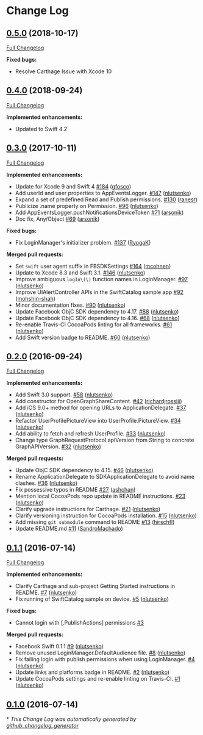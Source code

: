 # Change Log

## [0.5.0](https://github.com/facebook/facebook-sdk-swift/tree/0.5.0) (2018-10-17)

[Full Changelog](https://github.com/facebook/facebook-sdk-swift/compare/0.4.0...0.5.0)

**Fixed bugs:**

- Resolve Carthage Issue with Xcode 10

## [0.4.0](https://github.com/facebook/facebook-sdk-swift/tree/0.4.0) (2018-09-24)

[Full Changelog](https://github.com/facebook/facebook-sdk-swift/compare/0.3.0...0.4.0)

**Implemented enhancements:**

- Updated to Swift 4.2

## [0.3.0](https://github.com/facebook/facebook-sdk-swift/tree/0.3.0) (2017-10-11)

[Full Changelog](https://github.com/facebook/facebook-sdk-swift/compare/0.2.0...0.3.0)

**Implemented enhancements:**

- Update for Xcode 9 and Swift 4 [\#184](https://github.com/facebook/facebook-sdk-swift/pull/184)
  ([gfosco](https://github.com/gfosco))
- Add userId and user properties to AppEventsLogger. [\#147](https://github.com/facebook/facebook-sdk-swift/pull/147)
  ([nlutsenko](https://github.com/nlutsenko))
- Expand a set of predefined Read and Publish permissions.
  [\#130](https://github.com/facebook/facebook-sdk-swift/pull/130) ([ranesr](https://github.com/ranesr))
- Publicize .name property on Permission. [\#96](https://github.com/facebook/facebook-sdk-swift/pull/96)
  ([nlutsenko](https://github.com/nlutsenko))
- Add AppEventsLogger.pushNotificationsDeviceToken [\#71](https://github.com/facebook/facebook-sdk-swift/pull/71)
  ([arsonik](https://github.com/arsonik))
- Doc fix, Any/Object [\#69](https://github.com/facebook/facebook-sdk-swift/pull/69)
  ([arsonik](https://github.com/arsonik))

**Fixed bugs:**

- Fix LoginManager's initializer problem. [\#137](https://github.com/facebook/facebook-sdk-swift/pull/137)
  ([RyogaK](https://github.com/RyogaK))

**Merged pull requests:**

- Set `swift` user agent suffix in FBSDKSettings [\#164](https://github.com/facebook/facebook-sdk-swift/pull/164)
  ([mcohnen](https://github.com/mcohnen))
- Update to Xcode 8.3 and Swift 3.1. [\#146](https://github.com/facebook/facebook-sdk-swift/pull/146)
  ([nlutsenko](https://github.com/nlutsenko))
- Improve ambiguous `logIn\(\)` function names in LoginManager.
  [\#97](https://github.com/facebook/facebook-sdk-swift/pull/97) ([nlutsenko](https://github.com/nlutsenko))
- Improve UIAlertController APIs in the SwiftCatalog sample app
  [\#92](https://github.com/facebook/facebook-sdk-swift/pull/92) ([mohshin-shah](https://github.com/mohshin-shah))
- Minor documentation fixes. [\#90](https://github.com/facebook/facebook-sdk-swift/pull/90)
  ([nlutsenko](https://github.com/nlutsenko))
- Update Facebook ObjC SDK dependency to 4.17. [\#88](https://github.com/facebook/facebook-sdk-swift/pull/88)
  ([nlutsenko](https://github.com/nlutsenko))
- Update Facebook ObjC SDK dependency to 4.16. [\#68](https://github.com/facebook/facebook-sdk-swift/pull/68)
  ([nlutsenko](https://github.com/nlutsenko))
- Re-enable Travis-CI CocoaPods linting for all frameworks.
  [\#61](https://github.com/facebook/facebook-sdk-swift/pull/61) ([nlutsenko](https://github.com/nlutsenko))
- Add Swift version badge to README. [\#60](https://github.com/facebook/facebook-sdk-swift/pull/60)
  ([nlutsenko](https://github.com/nlutsenko))

## [0.2.0](https://github.com/facebook/facebook-sdk-swift/tree/0.2.0) (2016-09-24)

[Full Changelog](https://github.com/facebook/facebook-sdk-swift/compare/0.1.1...0.2.0)

**Implemented enhancements:**

- Add Swift 3.0 support. [\#58](https://github.com/facebook/facebook-sdk-swift/pull/58)
  ([nlutsenko](https://github.com/nlutsenko))
- Add constructor for OpenGraphShareContent. [\#42](https://github.com/facebook/facebook-sdk-swift/pull/42)
  ([richardjrossiii](https://github.com/richardjrossiii))
- Add iOS 9.0+ method for opening URLs to ApplicationDelegate.
  [\#37](https://github.com/facebook/facebook-sdk-swift/pull/37) ([nlutsenko](https://github.com/nlutsenko))
- Refactor UserProfilePictureView into UserProfile.PictureView.
  [\#34](https://github.com/facebook/facebook-sdk-swift/pull/34) ([nlutsenko](https://github.com/nlutsenko))
- Add ability to fetch and refresh UserProfile. [\#33](https://github.com/facebook/facebook-sdk-swift/pull/33)
  ([nlutsenko](https://github.com/nlutsenko))
- Change type GraphRequestProtocol.apiVersion from String to concrete GraphAPIVersion.
  [\#32](https://github.com/facebook/facebook-sdk-swift/pull/32) ([nlutsenko](https://github.com/nlutsenko))

**Merged pull requests:**

- Update ObjC SDK dependency to 4.15. [\#46](https://github.com/facebook/facebook-sdk-swift/pull/46)
  ([nlutsenko](https://github.com/nlutsenko))
- Rename ApplicationDelegate to SDKApplicationDelegate to avoid name clashes.
  [\#36](https://github.com/facebook/facebook-sdk-swift/pull/36) ([nlutsenko](https://github.com/nlutsenko))
- Fix possessive typos in README [\#27](https://github.com/facebook/facebook-sdk-swift/pull/27)
  ([ashchan](https://github.com/ashchan))
- Mention local CocoaPods repo update in README instructions.
  [\#23](https://github.com/facebook/facebook-sdk-swift/pull/23) ([nlutsenko](https://github.com/nlutsenko))
- Clarify upgrade instructions for Carthage. [\#21](https://github.com/facebook/facebook-sdk-swift/pull/21)
  ([nlutsenko](https://github.com/nlutsenko))
- Clarify versioning instruction for CocoaPods installation.
  [\#15](https://github.com/facebook/facebook-sdk-swift/pull/15) ([nlutsenko](https://github.com/nlutsenko))
- Add missing `git submodule` command to README [\#13](https://github.com/facebook/facebook-sdk-swift/pull/13)
  ([hirschfl](https://github.com/hirschfl))
- Update README.md [\#11](https://github.com/facebook/facebook-sdk-swift/pull/11)
  ([SandroMachado](https://github.com/SandroMachado))

## [0.1.1](https://github.com/facebook/facebook-sdk-swift/tree/0.1.1) (2016-07-14)

[Full Changelog](https://github.com/facebook/facebook-sdk-swift/compare/0.1.0...0.1.1)

**Implemented enhancements:**

- Clarify Carthage and sub-project Getting Started instructions in README.
  [\#7](https://github.com/facebook/facebook-sdk-swift/pull/7) ([nlutsenko](https://github.com/nlutsenko))
- Fix running of SwiftCatalog sample on device. [\#5](https://github.com/facebook/facebook-sdk-swift/pull/5)
  ([nlutsenko](https://github.com/nlutsenko))

**Fixed bugs:**

- Cannot login with \[.PublishActions\] permissions [\#3](https://github.com/facebook/facebook-sdk-swift/issues/3)

**Merged pull requests:**

- Facebook Swift 0.1.1 [\#9](https://github.com/facebook/facebook-sdk-swift/pull/9)
  ([nlutsenko](https://github.com/nlutsenko))
- Remove unused LoginManager.DefaultAudience file. [\#8](https://github.com/facebook/facebook-sdk-swift/pull/8)
  ([nlutsenko](https://github.com/nlutsenko))
- Fix failing login with publish permissions when using LoginManager.
  [\#4](https://github.com/facebook/facebook-sdk-swift/pull/4) ([nlutsenko](https://github.com/nlutsenko))
- Update links and platforms badge in README. [\#2](https://github.com/facebook/facebook-sdk-swift/pull/2)
  ([nlutsenko](https://github.com/nlutsenko))
- Update CocoaPods settings and re-enable linting on Travis-CI.
  [\#1](https://github.com/facebook/facebook-sdk-swift/pull/1) ([nlutsenko](https://github.com/nlutsenko))

## [0.1.0](https://github.com/facebook/facebook-sdk-swift/tree/0.1.0) (2016-07-14)

\* _This Change Log was automatically generated by
[github_changelog_generator](https://github.com/skywinder/Github-Changelog-Generator)_
